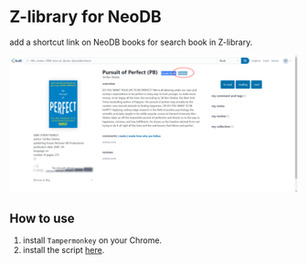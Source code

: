 # Z-library for NeoDB

add a shortcut link on NeoDB books for search book in Z-library.

![Preveiw image](./assets/preview.png)

## How to use

1. install `Tampermonkey` on your Chrome.
2. install the script [here](https://update.greasyfork.org/scripts/501436/Z-library%20for%20NeoDB.user.js).

